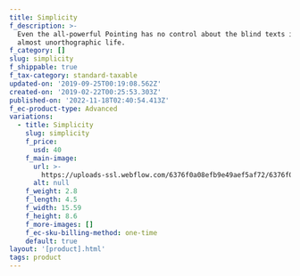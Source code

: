 ```yaml
---
title: Simplicity
f_description: >-
  Even the all-powerful Pointing has no control about the blind texts it is an
  almost unorthographic life.
f_category: []
slug: simplicity
f_shippable: true
f_tax-category: standard-taxable
updated-on: '2019-09-25T00:19:08.562Z'
created-on: '2019-02-22T00:25:53.303Z'
published-on: '2022-11-18T02:40:54.413Z'
f_ec-product-type: Advanced
variations:
  - title: Simplicity
    slug: simplicity
    f_price:
      usd: 40
    f_main-image:
      url: >-
        https://uploads-ssl.webflow.com/6376f0a08efb9e49aef5af72/6376f0a08efb9e1a15f5afcd_store-item-1.jpg
      alt: null
    f_weight: 2.8
    f_length: 4.5
    f_width: 15.59
    f_height: 8.6
    f_more-images: []
    f_ec-sku-billing-method: one-time
    default: true
layout: '[product].html'
tags: product
---
```



